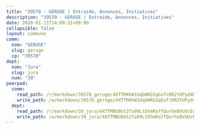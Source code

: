 ```yaml
---
title: "39570 - GERUGE | Entraide, Annonces, Initiatives"
description: "39570 - GERUGE | Entraide, Annonces, Initiatives"
date: 2020-01-11T14:09:21+09:00
collapsible: false
layout: commune
comm:
  nom: "GERUGE"
  slug: geruge
  cp: "39570"
dept:
  nom: "Jura"
  slug: jura
  num: "39"
peerpad:
  comm:
    read_path: /r/markdown/39570_geruge/4XTTM4hW1UqbWRGSqGvTrDR2YUPyd4N3dhvBtPYMgEwHUWutt
    write_path: /w/markdown/39570_geruge/4XTTM4hW1UqbWRGSqGvTrDR2YUPyd4N3dhvBtPYMgEwHUWutt-K3TgUGQ5MuwhSA65S5NUi3aUegioQRu1zWYYUNWmxtXL486ZXcUG3gXukjtz5PMKBg4NiXWf6zDc7bGupWE8iuUfG6jX9nNfE3nTeRLXiioAfK8RjQUXzkwQdYazjJktVfvnntak
  dept:
    read_path: /r/markdown/39_jura/4XTTMBU8Gt2fa99LtEhmRo7fQurheBVUUcEmcUcrj82YN8mg7
    write_path: /w/markdown/39_jura/4XTTMBU8Gt2fa99LtEhmRo7fQurheBVUUcEmcUcrj82YN8mg7-K3TgTcNZmu4vnNMaCfgcL8UVTLrMMzc995tkrcbQnJrz2QJUTFFzY77q7ECMK21XeFnonjpMWqFzgVngXjdq8HzYe3HRbuYXbvX8ofWBv48UvWuvbrbp8aQGQQcfezWASxj7orH1
---
```


